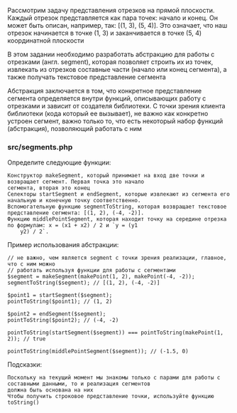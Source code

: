 Рассмотрим задачу представления отрезков на прямой плоскости. Каждый отрезок представляется как пара точек: начало
и конец. Он может быть описан, например, так: [(1, 3), (5, 4)]. Это означает, что наш отрезок начинается в точке (1, 3)
и заканчивается в точке (5, 4) координатной плоскости

В этом задании необходимо разработать абстракцию для работы с отрезками (англ. segment), которая позволяет строить их
из точек, извлекать из отрезков составные части (начало или конец сегмента), а также получать текстовое представление
сегмента

Абстракция заключается в том, что конкретное представление сегмента определяется внутри функций, описывающих работу с
отрезками и зависит от создателя библиотеки. С точки зрения клиента библиотеки (кода который ее вызывает), не важно как
конкретно устроен сегмент, важно только то, что есть некоторый набор функций (абстракция), позволяющий работать с ним

### src/segments.php

Определите следующие функции:

    Конструктор makeSegment, который принимает на вход две точки и возвращает сегмент. Первая точка это начало
    сегмента, вторая это конец
    Селекторы startSegment и endSegment, которые извлекают из сегмента его начальную и конечную точку соответственно.
    Вспомогательную функцию segmentToString, которая возвращает текстовое представление сегмента: [(1, 2), (-4, -2)].
    Функцию middlePointSegment, которая находит точку на середине отрезка по формулaм: x = (x1 + x2) / 2 и `y = (y1
        y2) / 2`.

Пример использования абстракции:

    // не важно, чем является segment с точки зрения реализации, главное, что с ним можно
    // работать используя функции для работы с сегментами
    $segment = makeSegment(makePoint(1, 2), makePoint(-4, -2));
    segmentToString($segment); // [(1, 2), (-4, -2)]
    
    $point1 = startSegment($segment);
    pointToString($point1); // (1, 2)
    
    $point2 = endSegment($segment);
    pointToString($point2); // (-4, -2)
    
    pointToString(startSegment($segment)) === pointToString(makePoint(1, 2)); // true
    
    pointToString(middlePointSegment($segment)); // (-1.5, 0)

Подсказки:

    Поскольку на текущий момент мы знакомы только с парами для работы с составными данными, то и реализация сегментов
    должна быть основана на них
    Чтобы получить строковое представление точки, используйте функцию toString()